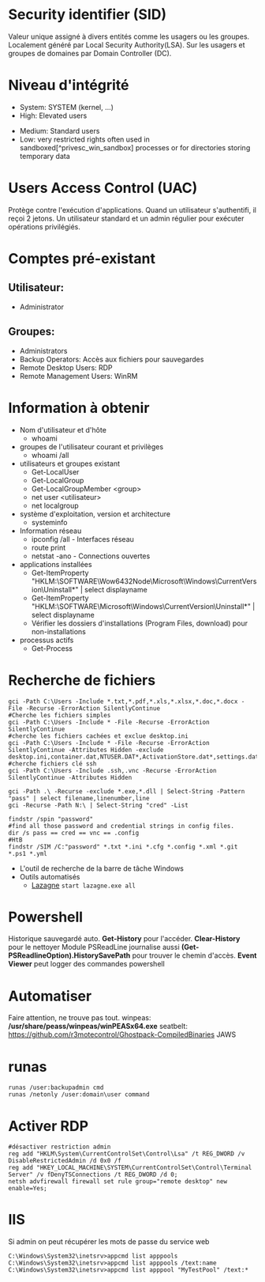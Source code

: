 # Security identifier (SID)
Valeur unique assigné à divers entités comme les usagers ou les groupes. Localement généré par Local Security Authority(LSA). Sur les usagers et groupes de domaines par Domain Controller (DC).

# Niveau d'intégrité
* System: SYSTEM (kernel, ...)
* High: Elevated users
- Medium: Standard users
- Low: very restricted rights often used in sandboxed[^privesc_win_sandbox] processes or for directories storing temporary data

# Users Access Control (UAC)
Protège contre l'exécution d'applications. Quand un utilisateur s'authentifi, il reçoi 2 jetons. Un utilisateur standard et un admin régulier pour exécuter opérations privilégiés. 

# Comptes pré-existant
## Utilisateur:
- Administrator
## Groupes:
- Administrators			
- Backup Operators: Accès aux fichiers pour sauvegardes
- Remote Desktop Users: RDP
- Remote Management Users: WinRM

# Information à obtenir
* Nom d'utilisateur et d'hôte
	* whoami
* groupes de l'utilisateur courant et privilèges
	* whoami /all
* utilisateurs et groupes existant
	* Get-LocalUser
	* Get-LocalGroup
	* Get-LocalGroupMember \<group>
	* net user \<utilisateur>
	* net localgroup
* système d'exploitation, version et architecture
	* systeminfo
* Information réseau
	* ipconfig /all  - Interfaces réseau
	* route print
	* netstat -ano   -  Connections ouvertes
* applications installées
	* Get-ItemProperty "HKLM:\SOFTWARE\Wow6432Node\Microsoft\Windows\CurrentVersion\Uninstall\*" | select displayname
	* Get-ItemProperty "HKLM:\SOFTWARE\Microsoft\Windows\CurrentVersion\Uninstall\*" | select displayname
	* Vérifier les dossiers d'installations (Program Files, download) pour non-installations
* processus actifs
	* Get-Process

# Recherche de fichiers

~~~~~~~~~~~~~~~~~~~~~~~~~~~~~~~~~ shell
gci -Path C:\Users -Include *.txt,*.pdf,*.xls,*.xlsx,*.doc,*.docx -File -Recurse -ErrorAction SilentlyContinue
#Cherche les fichiers simples
gci -Path C:\Users -Include * -File -Recurse -ErrorAction SilentlyContinue
#cherche les fichiers cachées et exclue desktop.ini
gci -Path C:\Users -Include * -File -Recurse -ErrorAction SilentlyContinue -Attributes Hidden -exclude desktop.ini,container.dat,NTUSER.DAT*,ActivationStore.dat*,settings.dat*
#cherche fichiers clé ssh
gci -Path C:\Users -Include .ssh,.vnc -Recurse -ErrorAction SilentlyContinue -Attributes Hidden

gci -Path .\ -Recurse -exclude *.exe,*.dll | Select-String -Pattern "pass" | select filename,linenumber,line
gci -Recurse -Path N:\ | Select-String "cred" -List

findstr /spin "password"
#find all those password and credential strings in config files.
dir /s pass == cred == vnc == .config
#HtB
findstr /SIM /C:"password" *.txt *.ini *.cfg *.config *.xml *.git *.ps1 *.yml
~~~~~~~~~~~~~~~~~~~~~~~~~~~~~~~~~
* L'outil de recherche de la barre de tâche Windows
* Outils automatisés
	* [Lazagne](https://github.com/AlessandroZ/LaZagne) `start lazagne.exe all`

# Powershell
Historique sauvegardé auto. **Get-History** pour l'accéder. **Clear-History** pour le nettoyer
Module PSReadLine journalise aussi **(Get-PSReadlineOption).HistorySavePath** pour trouver le chemin d'accès.
**Event Viewer** peut logger des commandes powershell

# Automatiser
Faire attention, ne trouve pas tout.
	winpeas: **/usr/share/peass/winpeas/winPEASx64.exe**
	seatbelt: https://github.com/r3motecontrol/Ghostpack-CompiledBinaries
	JAWS

# runas

~~~~~~~~~~~~~~~~~~~~~~~~~~~~~~~~~
runas /user:backupadmin cmd
runas /netonly /user:domain\user command
~~~~~~~~~~~~~~~~~~~~~~~~~~~~~~~~~

# Activer RDP

~~~~~~~~~~~~~~~~~~~~~~~~~~~~~~~~~ shell
#désactiver restriction admin
reg add "HKLM\System\CurrentControlSet\Control\Lsa" /t REG_DWORD /v DisableRestrictedAdmin /d 0x0 /f
reg add "HKEY_LOCAL_MACHINE\SYSTEM\CurrentControlSet\Control\Terminal Server" /v fDenyTSConnections /t REG_DWORD /d 0;
netsh advfirewall firewall set rule group="remote desktop" new enable=Yes;
~~~~~~~~~~~~~~~~~~~~~~~~~~~~~~~~~

# IIS
Si admin on peut récupérer les mots de passe du service web

~~~~~~~~~~~~~~~~~~~~~~~~~~~~~~~~~
C:\Windows\System32\inetsrv>appcmd list apppools
C:\Windows\System32\inetsrv>appcmd list apppools /text:name
C:\Windows\System32\inetsrv>appcmd list apppool "MyTestPool" /text:*
~~~~~~~~~~~~~~~~~~~~~~~~~~~~~~~~~
